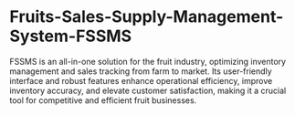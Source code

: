 # Fruits-Sales-Supply-Management-System-FSSMS
FSSMS is an all-in-one solution for the fruit industry, optimizing inventory management and sales tracking from farm to market. Its user-friendly interface and robust features enhance operational efficiency, improve inventory accuracy, and elevate customer satisfaction, making it a crucial tool for competitive and efficient fruit businesses.

